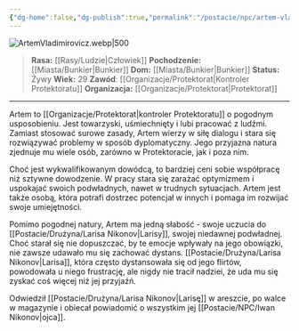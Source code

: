 ```yaml
---
{"dg-home":false,"dg-publish":true,"permalink":"/postacie/npc/artem-vladimirovicz/","dgPassFrontmatter":true}
---
```


![ArtemVladimirovicz.webp|500](/img/user/Vault/Grafiki/NPC/ArtemVladimirovicz.webp)

> **Rasa:** [[Rasy/Ludzie\|Człowiek]]
> **Pochodzenie:** [[Miasta/Bunkier\|Bunkier]]
> **Dom:** [[Miasta/Bunkier\|Bunkier]]
> **Status:** Żywy
> **Wiek:** 29
> **Zawód**: [[Organizacje/Protektorat\|Kontroler Protektoratu]]
> **Organizacja:** [[Organizacje/Protektorat\|Protektorat]]

---

Artem to [[Organizacje/Protektorat\|kontroler Protektoratu]] o pogodnym usposobieniu. Jest towarzyski, uśmiechnięty i lubi pracować z ludźmi. Zamiast stosować surowe zasady, Artem wierzy w siłę dialogu i stara się rozwiązywać problemy w sposób dyplomatyczny. Jego przyjazna natura zjednuje mu wiele osób, zarówno w Protektoracie, jak i poza nim.

Choć jest wykwalifikowanym dowódcą, to bardziej ceni sobie współpracę niż sztywne dowodzenie. W pracy stara się zarażać optymizmem i uspokajać swoich podwładnych, nawet w trudnych sytuacjach. Artem jest także osobą, która potrafi dostrzec potencjał w innych i pomaga im rozwijać swoje umiejętności.

Pomimo pogodnej natury, Artem ma jedną słabość - swoje uczucia do [[Postacie/Drużyna/Larisa Nikonov\|Larisy]], swojej niedawnej podwładnej. Choć starał się nie dopuszczać, by te emocje wpływały na jego obowiązki, nie zawsze udawało mu się zachować dystans. [[Postacie/Drużyna/Larisa Nikonov\|Larisa]], która często dystansowała się od jego flirtów, powodowała u niego frustrację, ale nigdy nie tracił nadziei, że uda mu się zyskać coś więcej niż jej przyjaźń.

Odwiedził [[Postacie/Drużyna/Larisa Nikonov\|Larisę]] w areszcie, po walce w magazynie i obiecał powiadomić o wszystkim jej [[Postacie/NPC/Iwan Nikonov\|ojca]].
